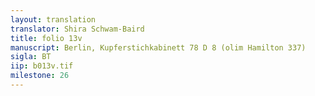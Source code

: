 ```yaml
---
layout: translation
translator: Shira Schwam-Baird
title: folio 13v
manuscript: Berlin, Kupferstichkabinett 78 D 8 (olim Hamilton 337)
sigla: BT
iip: b013v.tif
milestone: 26
---
```



